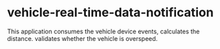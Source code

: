 # vehicle-real-time-data-notification

This application consumes the vehicle device events, calculates the distance. validates whether the
vehicle is overspeed.